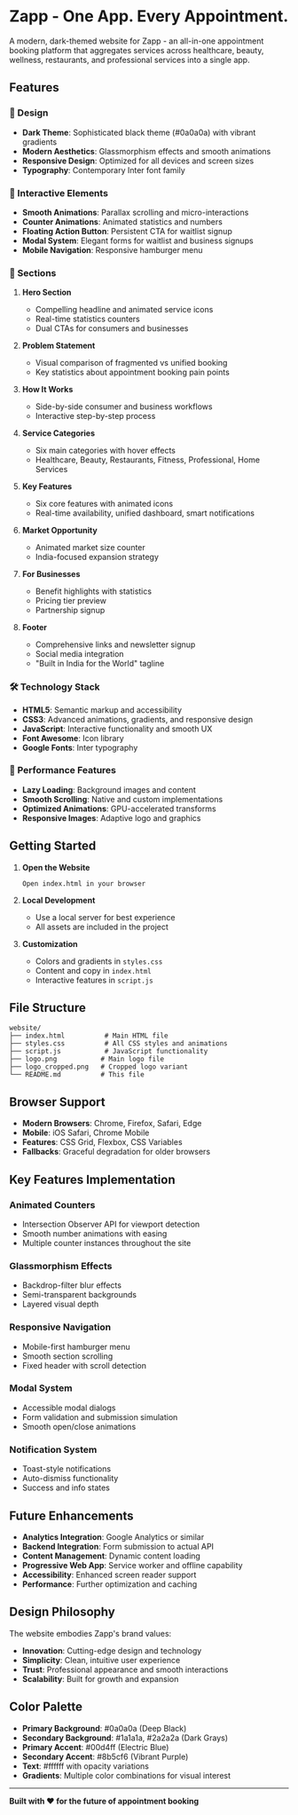 # Zapp - One App. Every Appointment.

A modern, dark-themed website for Zapp - an all-in-one appointment booking platform that aggregates services across healthcare, beauty, wellness, restaurants, and professional services into a single app.

## Features

### 🎨 Design
- **Dark Theme**: Sophisticated black theme (#0a0a0a) with vibrant gradients
- **Modern Aesthetics**: Glassmorphism effects and smooth animations
- **Responsive Design**: Optimized for all devices and screen sizes
- **Typography**: Contemporary Inter font family

### 🚀 Interactive Elements
- **Smooth Animations**: Parallax scrolling and micro-interactions
- **Counter Animations**: Animated statistics and numbers
- **Floating Action Button**: Persistent CTA for waitlist signup
- **Modal System**: Elegant forms for waitlist and business signups
- **Mobile Navigation**: Responsive hamburger menu

### 📱 Sections

1. **Hero Section**
   - Compelling headline and animated service icons
   - Real-time statistics counters
   - Dual CTAs for consumers and businesses

2. **Problem Statement**
   - Visual comparison of fragmented vs unified booking
   - Key statistics about appointment booking pain points

3. **How It Works**
   - Side-by-side consumer and business workflows
   - Interactive step-by-step process

4. **Service Categories**
   - Six main categories with hover effects
   - Healthcare, Beauty, Restaurants, Fitness, Professional, Home Services

5. **Key Features**
   - Six core features with animated icons
   - Real-time availability, unified dashboard, smart notifications

6. **Market Opportunity**
   - Animated market size counter
   - India-focused expansion strategy

7. **For Businesses**
   - Benefit highlights with statistics
   - Pricing tier preview
   - Partnership signup

8. **Footer**
   - Comprehensive links and newsletter signup
   - Social media integration
   - "Built in India for the World" tagline

### 🛠 Technology Stack
- **HTML5**: Semantic markup and accessibility
- **CSS3**: Advanced animations, gradients, and responsive design
- **JavaScript**: Interactive functionality and smooth UX
- **Font Awesome**: Icon library
- **Google Fonts**: Inter typography

### 🎯 Performance Features
- **Lazy Loading**: Background images and content
- **Smooth Scrolling**: Native and custom implementations
- **Optimized Animations**: GPU-accelerated transforms
- **Responsive Images**: Adaptive logo and graphics

## Getting Started

1. **Open the Website**
   ```
   Open index.html in your browser
   ```

2. **Local Development**
   - Use a local server for best experience
   - All assets are included in the project

3. **Customization**
   - Colors and gradients in `styles.css`
   - Content and copy in `index.html`
   - Interactive features in `script.js`

## File Structure

```
website/
├── index.html          # Main HTML file
├── styles.css          # All CSS styles and animations
├── script.js           # JavaScript functionality
├── logo.png           # Main logo file
├── logo_cropped.png   # Cropped logo variant
└── README.md          # This file
```

## Browser Support

- **Modern Browsers**: Chrome, Firefox, Safari, Edge
- **Mobile**: iOS Safari, Chrome Mobile
- **Features**: CSS Grid, Flexbox, CSS Variables
- **Fallbacks**: Graceful degradation for older browsers

## Key Features Implementation

### Animated Counters
- Intersection Observer API for viewport detection
- Smooth number animations with easing
- Multiple counter instances throughout the site

### Glassmorphism Effects
- Backdrop-filter blur effects
- Semi-transparent backgrounds
- Layered visual depth

### Responsive Navigation
- Mobile-first hamburger menu
- Smooth section scrolling
- Fixed header with scroll detection

### Modal System
- Accessible modal dialogs
- Form validation and submission simulation
- Smooth open/close animations

### Notification System
- Toast-style notifications
- Auto-dismiss functionality
- Success and info states

## Future Enhancements

- **Analytics Integration**: Google Analytics or similar
- **Backend Integration**: Form submission to actual API
- **Content Management**: Dynamic content loading
- **Progressive Web App**: Service worker and offline capability
- **Accessibility**: Enhanced screen reader support
- **Performance**: Further optimization and caching

## Design Philosophy

The website embodies Zapp's brand values:
- **Innovation**: Cutting-edge design and technology
- **Simplicity**: Clean, intuitive user experience
- **Trust**: Professional appearance and smooth interactions
- **Scalability**: Built for growth and expansion

## Color Palette

- **Primary Background**: #0a0a0a (Deep Black)
- **Secondary Background**: #1a1a1a, #2a2a2a (Dark Grays)
- **Primary Accent**: #00d4ff (Electric Blue)
- **Secondary Accent**: #8b5cf6 (Vibrant Purple)
- **Text**: #ffffff with opacity variations
- **Gradients**: Multiple color combinations for visual interest

---

**Built with ❤️ for the future of appointment booking**